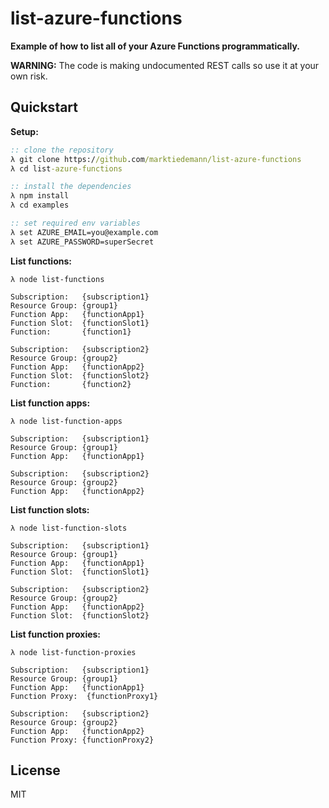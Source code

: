 # list-azure-functions

**Example of how to list all of your Azure Functions programmatically.**

**WARNING:** The code is making undocumented REST calls so use it at your own risk.

## Quickstart

**Setup:**

```bat
:: clone the repository
λ git clone https://github.com/marktiedemann/list-azure-functions
λ cd list-azure-functions

:: install the dependencies
λ npm install
λ cd examples

:: set required env variables
λ set AZURE_EMAIL=you@example.com
λ set AZURE_PASSWORD=superSecret
```

**List functions:**

```
λ node list-functions

Subscription:   {subscription1}
Resource Group: {group1}
Function App:   {functionApp1}
Function Slot:  {functionSlot1}
Function:       {function1}

Subscription:   {subscription2}
Resource Group: {group2}
Function App:   {functionApp2}
Function Slot:  {functionSlot2}
Function:       {function2}
```

**List function apps:**

```
λ node list-function-apps

Subscription:   {subscription1}
Resource Group: {group1}
Function App:   {functionApp1}

Subscription:   {subscription2}
Resource Group: {group2}
Function App:   {functionApp2}
```

**List function slots:**

```
λ node list-function-slots

Subscription:   {subscription1}
Resource Group: {group1}
Function App:   {functionApp1}
Function Slot:  {functionSlot1}

Subscription:   {subscription2}
Resource Group: {group2}
Function App:   {functionApp2}
Function Slot:  {functionSlot2}
```

**List function proxies:**

```
λ node list-function-proxies

Subscription:   {subscription1}
Resource Group: {group1}
Function App:   {functionApp1}
Function Proxy:  {functionProxy1}

Subscription:   {subscription2}
Resource Group: {group2}
Function App:   {functionApp2}
Function Proxy: {functionProxy2}
```

## License

MIT